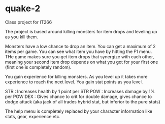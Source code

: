 quake-2
=======

Class project for IT266

The project is based around killing monsters for item drops and leveling up as you kill them.

Monsters have a low chance to drop an item. You can get a maximum of 2 items per game. You can see what item you have by hitting the F1 menu. THe game makes sure you get item drops that synergize with each other, meaning your second item drop depends on what you got for your first one (first one is completely random).

You gain experience for killing monsters. As you level up it takes more experience to reach the next level. You gain stat points as you level.

STR : Increases health by 1 point per STR
POW : Increases damage by 1% per POW
DEX : Gives chance to crit for double damage, gives chance to dodge attack (aka jack of all trades hybrid stat, but inferior to the pure stats)

The help menu is completely replaced by your character information like stats, gear, experience etc.
